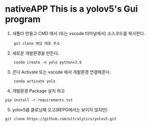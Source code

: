 # nativeAPP This is a yolov5's Gui program
1. 새폴더 만들고 CMD 에서 (또는 vscode 터미널에서) 소스코드를 복사한다.
```
    git clone 해당 레포 주소
```
2. 새로운 개발환경을 만든다.
```
    conda create -n yolo python=3.9
```  
3. 콘다 Activate 또는 vscode 에서 개발환경 연결해준다.
```
    conda activate yolo
```
4. 개발환경 Package 설치 하고
```
pip install -r requirements.txt
```
5. yolov5를 클로닝해 오고(REPO에서는 보이지 않지만)
```
git clone https://github.com/ultralytics/yolov5.git
```
